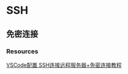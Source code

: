 # SSH

## 免密连接

### Resources

[VSCode配置 SSH连接远程服务器+免密连接教程](https://zhuanlan.zhihu.com/p/667236864)


